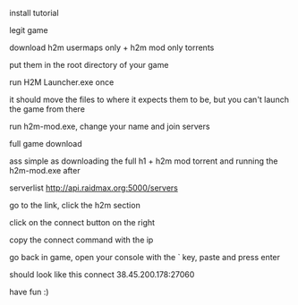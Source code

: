 install tutorial

legit game

download h2m usermaps only + h2m mod only torrents

put them in the root directory of your game

run H2M Launcher.exe once

it should move the files to where it expects them to be, but you can't launch the game from there

run h2m-mod.exe, change your name and join servers

full game download

ass simple as downloading the full h1 + h2m mod torrent and running the h2m-mod.exe after

serverlist
http://api.raidmax.org:5000/servers

go to the link, click the h2m section

click on the connect button on the right

copy the connect command with the ip

go back in game, open your console with the ` key, paste and press enter

should look like this connect 38.45.200.178:27060

have fun :)
